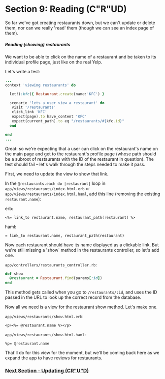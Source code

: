 # Section 9: Reading (C"R"UD)

So far we've got creating restaurants down, but we can't update or delete them, nor can we really 'read' them (though we can see an index page of them).

##### Reading (showing) restaurants

We want to be able to click on the name of a restaurant and be taken to its individual profile page, just like on the real Yelp.

Let's write a test:

```ruby
...
context 'viewing restaurants' do

  let!(:kfc){ Restaurant.create(name:'KFC') }

  scenario 'lets a user view a restaurant' do
   visit '/restaurants'
   click_link 'KFC'
   expect(page).to have_content 'KFC'
   expect(current_path).to eq "/restaurants/#{kfc.id}"
  end

end
...
```

Great: so we're expecting that a user can click on the restaurant's name on the main page and get to the restaurant's profile page (whose path should be a subroot of restaurants with the ID of the restaurant in question). The test should fail – let's walk through the steps needed to make it pass.

First, we need to update the view to show that link.

In the `@restaurants.each do |restaurant|` loop in `app/views/restaurants/index.html.erb` or `app/views/restaurants/index.html.haml`, add this line (removing the existing `restaurant.name`):

erb:
```erb
<%= link_to restaurant.name, restaurant_path(restaurant) %>
```

haml:
```haml
= link_to restaurant.name, restaurant_path(restaurant)
```
Now each restaurant should have its name displayed as a clickable link. But we're still missing a 'show' method in the restaurants controller, so let's add one.

`app/controllers/restaurants_controller.rb`:

```ruby
def show
  @restaurant = Restaurant.find(params[:id])
end
```

This method gets called when you go to `/restaurants/:id`, and uses the ID passed in the URL to look up the correct record from the database.

Now all we need is a view for the restaurant show method. Let's make one.

`app/views/restaurants/show.html.erb`:

```erb
<p><%= @restaurant.name %></p>
```

`app/views/restaurants/show.html.haml`:

```haml
%p= @restaurant.name
```
That'll do for this view for the moment, but we'll be coming back here as we expand the app to have reviews for restaurants.

### [Next Section - Updating (CR"U"D)](10_updating.md)
